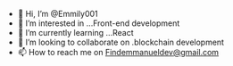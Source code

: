 - 👋 Hi, I’m @Emmily001
- 👀 I’m interested in ...Front-end development 
- 🌱 I’m currently learning ...React 
- 💞️ I’m looking to collaborate on .blockchain development 
- 📫 How to reach me on Findemmanueldev@gmail.com 

<!---
Emmily001/Emmily001 is a ✨ special ✨ repository because its `README.md` (this file) appears on your GitHub profile.
You can click the Preview link to take a look at your changes.
--->
